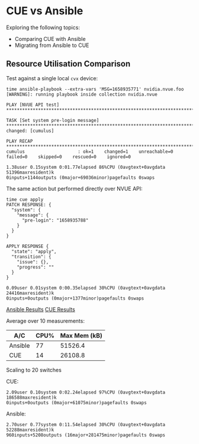 # CUE vs Ansible 
Exploring the following topics:

* Comparing CUE with Ansible
* Migrating from Ansible to CUE


## Resource Utilisation Comparison

Test against a single local `cvx` device:

```
time ansible-playbook --extra-vars 'MSG=1658935771' nvidia.nvue.foo
[WARNING]: running playbook inside collection nvidia.nvue

PLAY [NVUE API test] *********************************************************************************************************************************************************************************************************************************************************

TASK [Set system pre-login message] ******************************************************************************************************************************************************************************************************************************************
changed: [cumulus]

PLAY RECAP *******************************************************************************************************************************************************************************************************************************************************************
cumulus                    : ok=1    changed=1    unreachable=0    failed=0    skipped=0    rescued=0    ignored=0

1.38user 0.15system 0:01.77elapsed 86%CPU (0avgtext+0avgdata 51396maxresident)k
0inputs+1144outputs (0major+69036minor)pagefaults 0swaps
```

The same action but performed directly over NVUE API:

```
time cue apply
PATCH RESPONSE: {
  "system": {
    "message": {
      "pre-login": "1658935788"
    }
  }
}

APPLY RESPONSE {
  "state": "apply",
  "transition": {
    "issue": {},
    "progress": ""
  }
}

0.09user 0.01system 0:00.35elapsed 30%CPU (0avgtext+0avgdata 24416maxresident)k
0inputs+0outputs (0major+1377minor)pagefaults 0swaps
```


[Ansible Results](./ansible.csv)
[CUE Results](./cue.csv)

Average over 10 measurements:

| A/C | CPU% | Max Mem (kB) |
| ----|------|--------------|
| Ansible | 77 | 51526.4 |
| CUE | 14 | 26108.8 | 



Scaling to 20 switches

CUE:
```
2.09user 0.10system 0:02.24elapsed 97%CPU (0avgtext+0avgdata 186588maxresident)k
0inputs+0outputs (0major+61075minor)pagefaults 0swaps
```

Ansible:
```
2.70user 0.77system 0:11.54elapsed 30%CPU (0avgtext+0avgdata 52288maxresident)k
960inputs+5208outputs (16major+281475minor)pagefaults 0swaps
```



